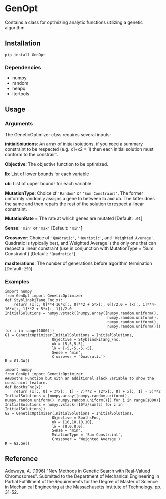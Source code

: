 # GenOpt
Contains a class for optimizing analytic functions utilizing a genetic algorithm.

## Installation
  ```
  pip install GenOpt
  ```
  
### Dependencies
* numpy
* random
* heapq
* itertools

## Usage

### Arguments
The GeneticOptimizer class requires several inputs:

**InitialSolutions**: An array of initial solutions. If you need a summary constraint to be respected (e.g. x1+x2 = 1) then each initial solution must conform to the constraint.

**Objective**: The objective function to be optimized. 

**lb**: List of lower bounds for each variable

**ub**: List of upper bounds for each variable

**MutationType**: Choice of `'Random'` or `'Sum Constraint'`. The former uniformly randomly assigns a gene to between lb and ub. The latter does the same and then repairs the rest of the solution to respect a linear constraint. 

**MutationRate** = The rate at which genes are mutated [Default: `.01`]

**Sense**: `'min'` or `'max'` [Default: `'min'`]

**Crossover**: Choice of `'Quadratic'`, `'Heuristic'`, and `'Weighted Average'`. Quadratic is typically best, and Weighted Average is the only one that can respect a linear constraint (use in conjunction with MutationType = 'Sum Constraint') [Default: `'Quadratic'`]

**maxIterations**: The number of generations before algorithm termination [Default: `250`]

### Examples
  ```
  import numpy
  from GenOpt import GeneticOptimizer
  def StyblinskiTang_Fnc(x):
      return (x[:, 0]**4-16*x[:, 0]**2 + 5*x[:, 0])/2.0 + (x[:, 1]**4-16*x[:, 1]**2 + 5*x[:, 1])/2.0
  InitialSolutions = numpy.vstack([numpy.array([numpy.random.uniform(), 
                                                numpy.random.uniform(), 
                                                numpy.random.uniform(), 
                                                numpy.random.uniform()]) for i in range(1000)])
  G1 = GeneticOptimizer(InitialSolutions = InitialSolutions, 
                       Objective = StyblinskiTang_Fnc, 
                       ub = [5,5,5,5], 
                       lb = [-5,-5,-5,-5], 
                       Sense = 'min', 
                       Crossover = 'Quadratic')
  R = G1.GA()
  ```
  
  ```
  import numpy
  from GenOpt import GeneticOptimizer
  ##Booths Function but with an additional slack variable to show the constraint feature.
  def BoothsFnc(x):
      return (x[:, 0] + 2*x[:, 1] - 7)**2 + (2*x[:, 0] + x[:, 1] - 5)**2
  InitialSolutions = [numpy.array([numpy.random.uniform(), numpy.random.uniform(), numpy.random.uniform()]) for i in range(1000)]
  InitialSolutions = numpy.vstack([10*z/sum(z) for z in InitialSolutions])
  G2 = GeneticOptimizer(InitialSolutions = InitialSolutions, 
                       Objective = BoothsFnc, 
                       ub = [10,10,10,10], 
                       lb = [0,0,0,0], 
                       Sense = 'min', 
                       MutationType = 'Sum Constraint',
                       Crossover = 'Weighted Average')
  R = G2.GA()
  ```

## Reference

Adewuya, A. (1996) "New Methods in Genetic Search with Real-Valued Chromosomes". Submitted to the Department of Mechanical Engineering in Partial Fulfillment of the Requirements for the Degree of Master of Science in Mechanical Engineering at the Massachusetts Institute of Technology. pp. 31-52.

